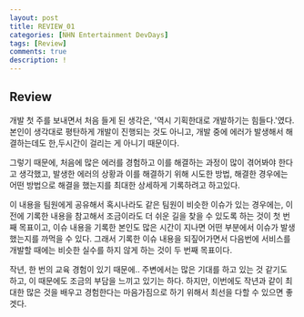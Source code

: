 ```yaml
---
layout: post
title: REVIEW_01
categories: [NHN Entertainment DevDays]
tags: [Review]
comments: true
description: !
---
```


## Review ##

개발 첫 주를 보내면서 처음 들게 된 생각은, '역시 기획한대로 개발하기는 힘들다.'였다. 본인이 생각대로 평탄하게 개발이 진행되는 것도 아니고, 개발 중에 에러가 발생해서 해결하는데도 한,두시간이 걸리는 게 아니기 때문이다.

그렇기 때문에, 처음에 많은 에러를 경험하고 이를 해결하는 과정이 많이 겪어봐야 한다고 생각했고, 발생한 에러의 상황과 이를 해결하기 위해 시도한 방법, 해결한 경우에는 어떤 방법으로 해결을 했는지를 최대한 상세하게 기록하려고 하고있다.

이 내용을 팀원에게 공유해서 혹시나라도 같은 팀원이 비슷한 이슈가 있는 경우에는, 이전에 기록한 내용을 참고해서 조금이라도 더 쉬운 길을 찾을 수 있도록 하는 것이 첫 번째 목표이고, 이슈 내용을 기록한 본인도 많은 시간이 지나면 어떤 부분에서 이슈가 발생했는지를 까먹을 수 있다. 그래서 기록한 이슈 내용을 되짚어가면서 다음번에 서비스를 개발할 때에는 비슷한 실수를 하지 않게 하는 것이 두 번째 목표이다.

작년, 한 번의 교육 경험이 있기 때문에.. 주변에서는 많은 기대를 하고 있는 것 같기도 하고, 이 때문에도 조금의 부담을 느끼고 있기는 하다. 하지만, 이번에도 작년과 같이 최대한 많은 것을 배우고 경험한다는 마음가짐으로 하기 위해서 최선을 다할 수 있으면 좋겟다.

